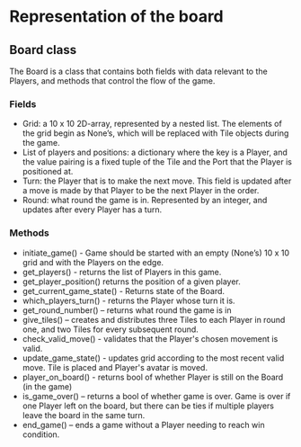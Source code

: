 # Representation of the board

## Board class

The Board is a class that contains both fields with data relevant to the Players, and methods that control the flow of the game.

### Fields

- Grid: a 10 x 10 2D-array, represented by a nested list. The elements of the grid begin as None’s, which will be replaced with Tile objects during the game.
- List of players and positions: a dictionary where the key is a Player, and the value pairing is a fixed tuple of the Tile and the Port that the Player is positioned at.
- Turn: the Player that is to make the next move. This field is updated after a move is made by that Player to be the next Player in the order.
-	Round: what round the game is in. Represented by an integer, and updates after every Player has a turn.

### Methods

- initiate_game() - Game should be started with an empty (None’s) 10 x 10 grid and with the Players on the edge. 
- get_players() - returns the list of Players in this game.
- get_player_position() returns the position of a given player.
- get_current_game_state() - Returns state of the Board.
-	which_players_turn() - returns the Player whose turn it is.
-	get_round_number() – returns what round the game is in
-	give_tiles() – creates and distributes three Tiles to each Player in round one, and two Tiles for every subsequent round.
-	check_valid_move() - validates that the Player's chosen movement is valid.
-	update_game_state() - updates grid according to the most recent valid move. Tile is placed and Player's avatar is moved.
-	player_on_board() - returns bool of whether Player is still on the Board (in the game)
-	is_game_over() – returns a bool of whether game is over. Game is over if one Player left on the board, but there can be ties if multiple players leave the board in the same turn.
-	end_game() – ends a game without a Player needing to reach win condition.

